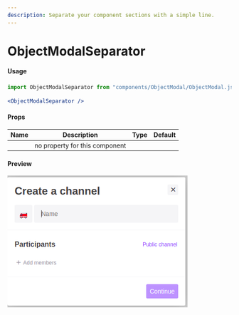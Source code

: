 ```yaml
---
description: Separate your component sections with a simple line.
---
```


# ObjectModalSeparator

#### Usage

```jsx
import ObjectModalSeparator from "components/ObjectModal/ObjectModal.js";
```

```jsx
<ObjectModalSeparator />
```

####

#### Props

| Name |        **Description**         | **Type** | **Default** |
| :--: | :----------------------------: | :------: | :---------: |
|      | no property for this component |          |             |

####

#### Preview

![ObjectModalSeparator example in the ChannelWorkspaceEditor](../../../assets/capture-decran-de-2020-07-17-17-05-36.png)
